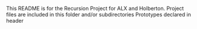 This README is for the Recursion Project for ALX and Holberton.
Project files are included in this folder and/or subdirectories
Prototypes declared in header
